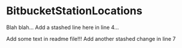 # BitbucketStationLocations

Blah blah...
Add a stashed line here in line 4...

Add some text in readme file!!!
Add another stashed change in line 7
